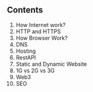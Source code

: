 ## Contents

1. How Internet work?
2. HTTP and HTTPS
3. How Browser Work?
4. DNS
5. Hosting
6. RestAPI
7. Static and Dynamic Website
8. 1G vs 2G vs 3G
9. Web3
10. SEO
